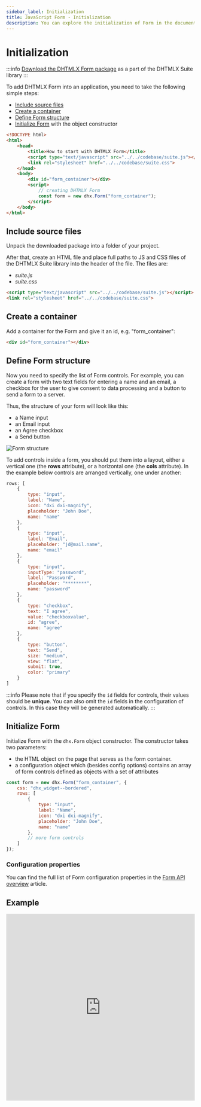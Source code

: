 ```yaml
---
sidebar_label: Initialization
title: JavaScript Form - Initialization 
description: You can explore the initialization of Form in the documentation of the DHTMLX JavaScript UI library. Browse developer guides and API reference, try out code examples and live demos, and download a free 30-day evaluation version of DHTMLX Suite.
---
```


# Initialization

:::info
[Download the DHTMLX Form package](https://dhtmlx.com/docs/products/dhtmlxSuite/download.shtml) as a part of the DHTMLX Suite library
:::

To add DHTMLX Form into an application, you need to take the following simple steps:

- [Include source files](#include-source-files)
- [Create a container](#create-a-container)
- [Define Form structure](#define-form-structure)
- [Initialize Form](#initialize-form) with the object constructor

~~~html
<!DOCTYPE html>
<html>
    <head>
        <title>How to start with DHTMLX Form</title>         
        <script type="text/javascript" src="../../codebase/suite.js"></script>
        <link rel="stylesheet" href="../../codebase/suite.css">
    </head>
    <body>
        <div id="form_container"></div>
        <script>
            // creating DHTMLX Form
            const form = new dhx.Form("form_container");
        </script>
    </body>
</html>
~~~

## Include source files

Unpack the downloaded package into a folder of your project.

After that, create an HTML file and place full paths to JS and CSS files of the DHTMLX Suite library into the header of the file. The files are:

- *suite.js*
- *suite.css*

~~~html
<script type="text/javascript" src="../../codebase/suite.js"></script>
<link rel="stylesheet" href="../../codebase/suite.css">
~~~

## Create a container

Add a container for the Form and give it an id, e.g. "form_container":

~~~html
<div id="form_container"></div>
~~~

## Define Form structure

Now you need to specify the list of Form controls. For example, you can create a form with two text fields for entering a name and an email, a checkbox for the user to give consent to data processing and a button to 
send a form to a server.

Thus, the structure of your form will look like this:

- a Name input
- an Email input
- an Agree checkbox
- a Send button

![Form structure](../assets/form/form_init.png)

To add controls inside a form, you should put them into a layout, either a vertical one (the **rows** attribute), or a horizontal one (the **cols** attribute). In the example below controls are arranged vertically, one under
another:

~~~js
rows: [
    {
        type: "input",
        label: "Name",
        icon: "dxi dxi-magnify",
        placeholder: "John Doe",
        name: "name"
    },
    {
        type: "input",
        label: "Email",
        placeholder: "jd@mail.name",
        name: "email"
    },        
    {        
        type: "input",
        inputType: "password",
        label: "Password",
        placeholder: "********",
        name: "password"
    },
    {
        type: "checkbox",
        text: "I agree",
        value: "checkboxvalue",
        id: "agree",
        name: "agree"
    },
    {
        type: "button",
        text: "Send",
        size: "medium",
        view: "flat",
        submit: true,
        color: "primary"
    }
]
~~~

:::info
Please note that if you specify the `id` fields for controls, their values should be **unique**. You can also omit the `id` fields in the configuration of controls. In this case they will be generated automatically.
:::

## Initialize Form

Initialize Form with the `dhx.Form` object constructor. The constructor takes two parameters:

- the HTML object on the page that serves as the form container. 
- a configuration object which (besides config options) contains an array of form controls defined as objects with a set of attributes 

~~~js
const form = new dhx.Form("form_container", {
    css: "dhx_widget--bordered",
    rows: [
        {
            type: "input",
            label: "Name",
            icon: "dxi dxi-magnify",
            placeholder: "John Doe",
            name: "name"
        },
        // more form controls
    ]
});
~~~

### Configuration properties

You can find the full list of Form configuration properties in the [Form API overview](form/api/api_overview.md#properties) article.

## Example

<iframe src="https://snippet.dhtmlx.com/yut2mnsz?mode=js" frameborder="0" class="snippet_iframe" width="100%" height="500"></iframe>
